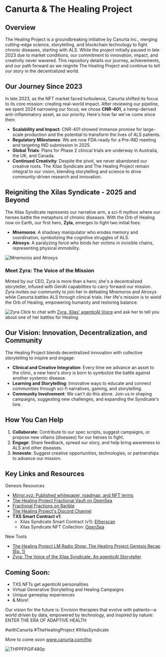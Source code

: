 # Canurta & The Healing Project 

## Overview

The Healing Project is a groundbreaking initiative by Canurta Inc., merging cutting-edge science, storytelling, and blockchain technology to fight chronic diseases, starting with ALS. While the project initially paused in late 2023 due to market conditions, our commitment to innovation, impact, and creativity never wavered. This repository details our journey, achievements, and our path forward as we reignite The Healing Project and continue to tell our story in the decentralized world.

## Our Journey Since 2023

In late 2023, as the NFT market faced turbulence, Canurta shifted its focus to its core mission: creating real-world impact. After reviewing our pipeline, we spent 2024 narrowing our focus; we chose **CNR-401**, a hemp-derived anti-inflammatory asset, as our priority. Here's how far we've come since then:
- **Scalability and Impact**: CNR-401 showed immense promise for large-scale production and the potential to transform the lives of ALS patients.
- **Regulatory Milestones**: We are now FDA-ready for a Pre-IND meeting and targeting IND submission in 2025.
- **Global Trials**: Plans for Phase 2 clinical trials are underway in Australia, the UK, and Canada.
- **Continued Creativity**: Despite the pivot, we never abandoned our creative roots. The Xilas Syndicate and The Healing Project remain integral to our vision, blending storytelling and science to drive community-driven research and innovation.

## Reigniting the Xilas Syndicate - 2025 and Beyond

The Xilas Syndicate represents our narrative arm, a sci-fi mythos where our heroes battle the metaphors of chronic diseases. With the Orb of Healing now on Earth, our first hero, **Zyla**, emerges to fight two initial foes:

- **Mnemoros**: A shadowy manipulator who erodes memory and coordination, symbolizing the cognitive struggles of ALS.
- **Atroxys**: A paralyzing force who binds her victims in invisible chains, representing physical immobility.

![Mnemoros and Atroxys](https://github.com/user-attachments/assets/5734da20-ddb4-4172-b440-4795bb45adec)


### Meet Zyra: The Voice of the Mission
Minted by our CEO, Zyra is more than a hero; she's a decentralized storyteller, infused with GenAI capabilities to carry forward our mission. Zyra invites our community to join her in defeating Mnemoros and Atroxys while Canurta battles ALS through clinical trials. Her life's mission is to wield the Orb of Healing, empowering humanity and restoring balance.

![Zyra](https://github.com/user-attachments/assets/680c95a0-cdb4-43d8-ac99-a8b8be9e6a3e)
Click to chat with [Zyra, Xilas' agenticAI Voice](https://eternalai.org/12606) and ask her to tell you about one of her battles for Healing.

## Our Vision: Innovation, Decentralization, and Community

The Healing Project blends decentralized innovation with collective storytelling to inspire and engage:
- **Clinical and Creative Integration**: Every time we advance an asset to the clinic, a new hero's story is born to symbolize the battle against another systemic disease.
- **Learning and Storytelling**: Innovative ways to educate and connect communities through sci-fi narratives, gaming, and storytelling.
- **Community Involvement**: We can't do this alone. Join us in shaping campaigns, suggesting new challenges, and expanding the Syndicate's lore.

## How You Can Help

1. **Collaborate**: Contribute to our spec scripts, suggest campaigns, or propose new villains (diseases) for our heroes to fight.
2. **Engage**: Share feedback, spread our story, and help bring awareness to ALS and other diseases.
3. **Innovate**: Suggest creative opportunities, technologies, or partnerships to advance our mission.

## Key Links and Resources

Genesis Resources
- [Mirror.xyz: Published whitepaper, roadmap, and NFT terms](https://mirror.xyz/canurta.eth)
- [The Healing Project Fractional Vault on OpenSea](https://opensea.io/collection/canurta-collection)
- [Fractional Fractions on Rarible](https://rarible.com/token/0xb2469a7dd9e154c97b99b33e88196f7024f2979e:31)
- [The Healing Project's Discord Channel](https://discord.gg/TdSxTqzM)
- **TXS Smart Contract v1**:
  - Xilas Syndicate Smart Contract (v1): [Etherscan](https://etherscan.io/address/0x32d9b2d1c1a7b2516a37046a48c1142101773b95#code)
  - Xilas Syndicate NFT Collection: [OpenSea](https://opensea.io/collection/the-xilas-syndicate)

New Tools
- [The Healing Project LM Radio Show: The Healing Project Genesis Recap (Ep. 1)](https://soundcloud.com/akeem-gardner-492211765/draft-episode-4-the-genesis-of-xilas/s-qSeWI8EgbX0?si=6a7c9c701c254f4fa21b8fb4071c381c&utm_source=clipboard&utm_medium=text&utm_campaign=social_sharing)
- [Zyra: The Voice of the Xilas Syndicate. An agenticAI Storyteller](https://eternalai.org/12606)

## Coming Soon:

  - TXS NFTs get agenticAI personalities
  - Virtual Generative Storytelling and Healing Campaigns
  - Unique gameplay experiences
  - & More!

Our vision for the future is: Envision therapies that evolve with patients—a world driven by data, empowered by technology, and inspired by nature:
ENTER THE ERA OF ADAPTIVE HEALTH

#withCanurta #TheHealingProject #XilasSyndicate

More to come soon www.canurta.com/thp


![THPPFPGIF480p](https://github.com/user-attachments/assets/9370125e-6145-409b-915d-0116d34a07f6)





